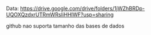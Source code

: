 Data: https://drive.google.com/drive/folders/1jWZhBRDp-UQOXQzdxrUTRmWRsIiHHlWF?usp=sharing

github nao suporta tamanho das bases de dados

